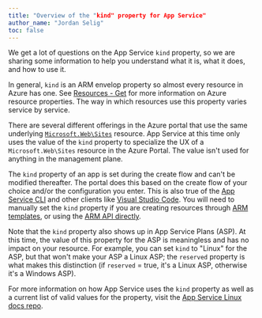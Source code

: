 ```yaml
---
title: "Overview of the "kind" property for App Service"
author_name: "Jordan Selig"
toc: false
---
```


We get a lot of questions on the App Service `kind` property, so we are sharing some information to help you understand what it is, what it does, and how to use it.

In general, `kind` is an ARM envelop property so almost every resource in Azure has one. See [Resources - Get](https://docs.microsoft.com/rest/api/resources/resources/get) for more information on Azure resource properties. The way in which resources use this property varies service by service.

There are several different offerings in the Azure portal that use the same underlying [`Microsoft.Web\Sites`](https://docs.microsoft.com/en-us/azure/templates/microsoft.web/sites?tabs=json) resource. App Service at this time only uses the value of the `kind` property to specialize the UX of a `Microsoft.Web\Sites` resource in the Azure Portal. The value isn't used for anything in the management plane.

The `kind` property of an app is set during the create flow and can't be modified thereafter. The portal does this based on the create flow of your choice and/or the configuration you enter. This is also true of the [App Service CLI](https://docs.microsoft.com/cli/azure/appservice?view=azure-cli-latest) and other clients like [Visual Studio Code](https://code.visualstudio.com/). You will need to manually set the `kind` property if you are creating resources through [ARM templates](https://docs.microsoft.com/azure/azure-resource-manager/templates/), or using the [ARM API directly](https://docs.microsoft.com/rest/api/resources/).

Note that the `kind` property also shows up in App Service Plans (ASP). At this time, the value of this property for the ASP is meaningless and has no impact on your resource. For example, you can set `kind` to "Linux" for the ASP, but that won't make your ASP a Linux ASP; the `reserved` property is what makes this distinction (if `reserved` = true, it's a Linux ASP, otherwise it's a Windows ASP).

For more information on how App Service uses the `kind` property as well as a current list of valid values for the property, visit the [App Service Linux docs repo](https://github.com/Azure/app-service-linux-docs/blob/master/Things_You_Should_Know/kind_property.md).
